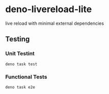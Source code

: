 # deno-livereload-lite

live reload with minimal external dependencies

## Testing

### Unit Testint

```
deno task test
```

### Functional Tests

```
deno task e2e
```
